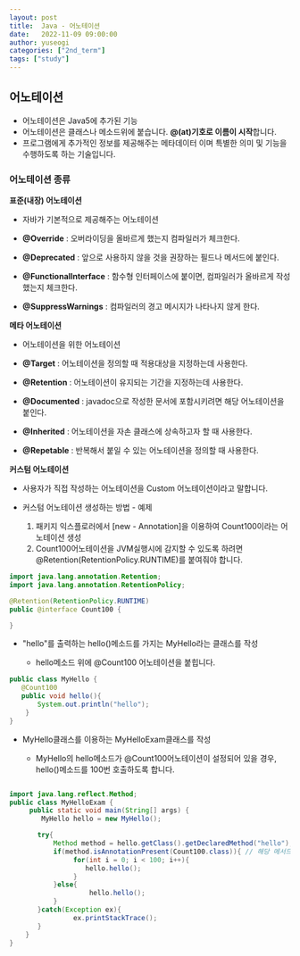 ```yaml
---
layout: post
title:  Java - 어노테이션
date:   2022-11-09 09:00:00
author: yuseogi
categories: ["2nd_term"]
tags: ["study"]
---
```


## 어노테이션
- 어노테이션은 Java5에 추가된 기능
- 어노테이션은 클래스나 메소드위에 붙습니다. **@(at)기호로 이름이 시작**합니다.
- 프로그램에게 추가적인 정보를 제공해주는 메타데이터 이며 특별한 의미 및 기능을 수행하도록 하는 기술입니다.

### 어노테이션 종류
**표준(내장) 어노테이션**
- 자바가 기본적으로 제공해주는 어노테이션


- **@Override** : 오버라이딩을 올바르게 했는지 컴파일러가 체크한다.
- **@Deprecated** : 앞으로 사용하지 않을 것을 권장하는 필드나 메서드에 붙인다.
- **@FunctionalInterface** : 함수형 인터페이스에 붙이면, 컴파일러가 올바르게 작성했는지 체크한다.
- **@SuppressWarnings** : 컴파일러의 경고 메시지가 나타나지 않게 한다.

**메타 어노테이션**
- 어노테이션을 위한 어노테이션

- **@Target** : 어노테이션을 정의할 때 적용대상을 지정하는데 사용한다.
- **@Retention** : 어노테이션이 유지되는 기간을 지정하는데 사용한다.
- **@Documented** : javadoc으로 작성한 문서에 포함시키려면 해당 어노테이션을 붙인다.
- **@Inherited** : 어노테이션을 자손 클래스에 상속하고자 할 때 사용한다.
- **@Repetable** : 반복해서 붙일 수 있는 어노테이션을 정의할 때 사용한다.

**커스텀 어노테이션**
- 사용자가 직접 작성하는 어노테이션을 Custom 어노테이션이라고 말합니다.

- 커스텀 어노테이션 생성하는 방법 - 예제
	
    1. 패키지 익스플로러에서 [new - Annotation]을 이용하여 Count100이라는 어노테이션 생성
    2. Count100어노테이션을 JVM실행시에 감지할 수 있도록 하려면 
    @Retention(RetentionPolicy.RUNTIME)를 붙여줘야 합니다.
    
``` java
import java.lang.annotation.Retention;
import java.lang.annotation.RetentionPolicy;

@Retention(RetentionPolicy.RUNTIME)
public @interface Count100 {

}
```
    
- "hello"를 출력하는 hello()메소드를 가지는 MyHello라는 클래스를 작성
	
    - hello메소드 위에 @Count100 어노테이션을 붙힙니다.

``` java
public class MyHello {
   @Count100
   public void hello(){
       System.out.println("hello");
    }
}
```

- MyHello클래스를 이용하는 MyHelloExam클래스를 작성
	
    - MyHello의 hello메소드가 @Count100어노테이션이 설정되어 있을 경우, hello()메소드를 100번 호출하도록 합니다.


``` java

import java.lang.reflect.Method;
public class MyHelloExam {
     public static void main(String[] args) {
        MyHello hello = new MyHello();

       try{
           Method method = hello.getClass().getDeclaredMethod("hello"); // 해당 클래스에 선언된 hello 로 선언된 메서드를 받아온다.
           if(method.isAnnotationPresent(Count100.class)){ // 해당 메서드에 Count100 이라는 어노테이션이 설정되어 있다면
                for(int i = 0; i < 100; i++){
                   hello.hello();
                }
           }else{
                    hello.hello();
           }
       }catch(Exception ex){
                ex.printStackTrace();
       }    
    }
}
```